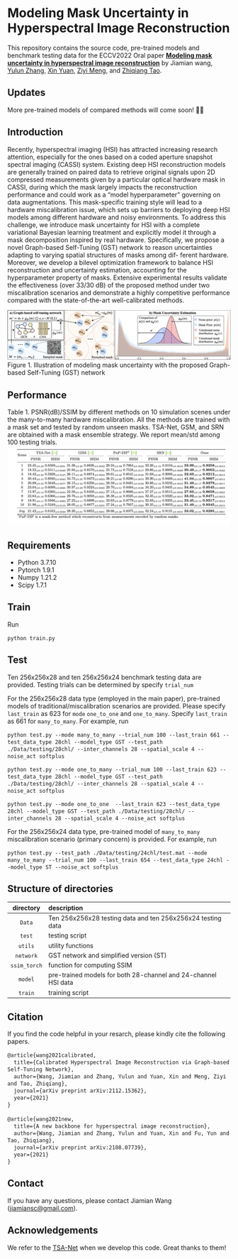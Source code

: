 # Modeling Mask Uncertainty in Hyperspectral Image Reconstruction


This repository contains the source code, pre-trained models and benchmark testing data for the ECCV2022 Oral paper [**Modeling mask uncertainty in hyperspectral image reconstruction**](https://arxiv.org/pdf/2112.15362.pdf) by Jiamian wang, [Yulun Zhang](http://yulunzhang.com/), [Xin Yuan](https://xygroup6.github.io/xygroup/), [Ziyi Meng](https://github.com/mengziyi64), and [Zhiqiang Tao](https://ztao.cc/).

## Updates
More pre-trained models of compared methods will come soon! :rocket::rocket:

## Introduction
Recently, hyperspectral imaging (HSI) has attracted increasing research attention, especially for the ones based on a coded aperture snapshot spectral imaging (CASSI) system. Existing deep HSI reconstruction models are generally trained on paired data to retrieve original signals upon 2D compressed measurements given by a particular optical hardware mask in CASSI, during which the mask largely impacts the reconstruction performance and could work as a “model hyperparameter” governing on data augmentations. This mask-specific training style will lead to a hardware miscalibration issue, which sets up barriers to deploying deep HSI models among different hardware and noisy environments. To address this challenge, we introduce mask uncertainty for HSI with a complete variational Bayesian learning treatment and explicitly model it through a mask decomposition inspired by real hardware. Specifically, we propose a novel Graph-based Self-Tuning (GST) network to reason uncertainties adapting to varying spatial structures of masks among dif- ferent hardware. Moreover, we develop a bilevel optimization framework to balance HSI reconstruction and uncertainty estimation, accounting for the hyperparameter property of masks. Extensive experimental results validate the effectiveness (over 33/30 dB) of the proposed method under two miscalibration scenarios and demonstrate a highly competitive performance compared with the state-of-the-art well-calibrated methods.


![RDN](/figure/framework.png)
Figure 1. Illustration of modeling mask uncertainty with the proposed Graph-based Self-Tuning (GST) network


## Performance

Table 1. PSNR(dB)/SSIM by different methods on 10 simulation scenes under the many-to-many hardware miscalibration. All the methods are trained with a mask set and tested by random unseen masks. TSA-Net, GSM, and SRN are obtained with a mask ensemble strategy. We report mean/std among 100 testing trials.
![RDN](/figure/M2M_tab.png)


## Requirements

* Python 3.7.10
* Pytorch 1.9.1
* Numpy 1.21.2
* Scipy 1.7.1


## Train

Run

```
python train.py
```


## Test

Ten 256x256x28 and ten 256x256x24 benchmark testing data are provided. 
Testing trials can be determined by specify `trial_num`

For the 256x256x28 data type (employed in the main paper), pre-trained models of traditional/miscalibration scenarios are provided. Please specify `last_train` as 623 for `mode` `one_to_one` and `one_to_many`. Specify `last_train` as 661 for `many_to_many`. For example, run

```
python test.py --mode many_to_many --trial_num 100 --last_train 661 --test_data_type 28chl --model_type GST --test_path ./Data/testing/28chl/ --inter_channels 28 --spatial_scale 4 --noise_act softplus
```
```
python test.py --mode one_to_many --trial_num 100 --last_train 623 --test_data_type 28chl --model_type GST --test_path ./Data/testing/28chl/ --inter_channels 28 --spatial_scale 4 --noise_act softplus
```
```
python test.py --mode one_to_one  --last_train 623 --test_data_type 28chl --model_type GST --test_path ./Data/testing/28chl/ --inter_channels 28 --spatial_scale 4 --noise_act softplus
```

For the 256x256x24 data type, pre-trained model of `many_to_many` miscalibration scenario (primary concern) is provided.  For example, run

```
python test.py --test_path ./Data/testing/24chl/test.mat --mode many_to_many --trial_num 100 --last_train 654 --test_data_type 24chl --model_type ST --noise_act softplus 
```



## Structure of directories

| directory  | description  |
| :--------: | :----------- | 
| `Data` | Ten 256x256x28 testing data and ten 256x256x24 testing data | 
| `test`    | testing script |
| `utils`   | utility functions|
| `network`    | GST network and simplified version (ST) |
| `ssim_torch`    | function for computing SSIM |
| `model`      | pre-trained models for both 28-channel and 24-channel HSI data |
| `train`| training script |


## Citation

If you find the code helpful in your resarch, please kindly cite the following papers.
```
@article{wang2021calibrated,
  title={Calibrated Hyperspectral Image Reconstruction via Graph-based Self-Tuning Network},
  author={Wang, Jiamian and Zhang, Yulun and Yuan, Xin and Meng, Ziyi and Tao, Zhiqiang},
  journal={arXiv preprint arXiv:2112.15362},
  year={2021}
}

@article{wang2021new,
  title={A new backbone for hyperspectral image reconstruction},
  author={Wang, Jiamian and Zhang, Yulun and Yuan, Xin and Fu, Yun and Tao, Zhiqiang},
  journal={arXiv preprint arXiv:2108.07739},
  year={2021}
}
```

## Contact

If you have any questions, please contact Jiamian Wang (jiamiansc@gmail.com).



## Acknowledgements

We refer to the [TSA-Net](https://github.com/mengziyi64/TSA-Net) when we develop this code.  Great thanks to them!
